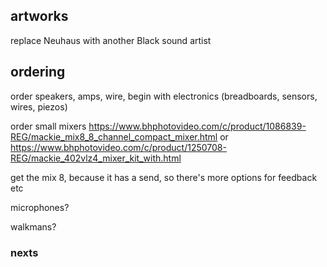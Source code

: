 ## artworks

replace Neuhaus with another Black sound artist


## ordering

order speakers, amps, wire, begin with electronics (breadboards, sensors, wires, piezos)

order small mixers
https://www.bhphotovideo.com/c/product/1086839-REG/mackie_mix8_8_channel_compact_mixer.html
or
https://www.bhphotovideo.com/c/product/1250708-REG/mackie_402vlz4_mixer_kit_with.html

get the mix 8, because it has a send, so there's more options for feedback etc

microphones?

walkmans?


### nexts